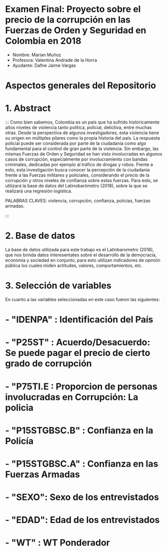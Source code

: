 # Examen Final: Proyecto sobre el precio de la corrupción en las Fuerzas de Orden y Seguridad en Colombia en 2018

- Nombre: Marian Muñoz
- Profesora: Valentina Andrade de la Horra
- Ayudante: Dafne Jaime Vargas 

# Aspectos generales del Repositorio

# 1. Abstract
:::
Como bien sabemos, Colombia es un país que ha sufrido históricamente altos niveles 
de violencia tanto política, policial, delictiva, entre muchas otras. Desde la perspectiva de algunos investigadores, esta violencia tiene su origen en múltiples 
pilares como la propia historia del país. La respuesta policial puede 
ser considerada por parte de la ciudadanía como algo fundamental para el control de 
gran parte de la violencia. Sin embargo, las mismas Fuerzas de Orden y Seguridad se 
han visto involucradas en algunos casos de corrupción, especialmente por involucramiento con bandas criminales, dedicadas por ejemplo al tráfico de drogas
y robos. Frente  a esto, esta investigación busca conocer la percepción de la 
ciudadanía frente a las Fuerzas militares y policiales, considerando el precio
de la corrupción y otros niveles de confianza sobre estas fuerzas. Para esto, se utilizará la base de datos del Latinobarómetro (2018), sobre la que se realizará
una regresión logística.

PALABRAS CLAVES: violencia, corrupción, confianza, policias, fuerzas armadas.

:::

# 2. Base de datos

La base de datos utilizada para este trabajo es el Latinbarometro (2018), que nos brinda
datos interesentates sobre el desarrollo de la democracia, economía y sociedad en conjunto,
para esto utilizan indicadores de opinión pública los cuales miden actitudes, valores, comportamientos, etc. 

# 3. Selección de variables
En cuanto a las variables seleccionadas en este caso fueron las siguientes:

# - "IDENPA" : Identificación del País 
# - "P25ST" : Acuerdo/Desacuerdo: Se puede pagar el precio de cierto grado de corrupción
# - "P75TI.E : Proporcion de personas involucradas en Corrupción: La policia
# - "P15STGBSC.B" : Confianza en la Policía
# - "P15STGBSC.A" : Confianza en las Fuerzas Armadas
# - "SEXO": Sexo de los entrevistados
# - "EDAD": Edad de los entrevistados
# - "WT" : WT Ponderador
